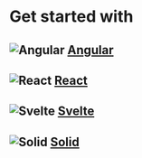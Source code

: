 # Get started with

## ![Angular](/assets/angular.svg) [Angular](/angular/get-started)

## ![React](/assets/react.svg) [React](/react/get-started)

<!-- ![Vue](/assets/Vue.svg)[Vue](/vue/get-started) -->

## ![Svelte](/assets/svelte.svg) [Svelte](/svelte/get-started)

## ![Solid](/assets/solidjs.svg) [Solid](/solid-js/get-started)
